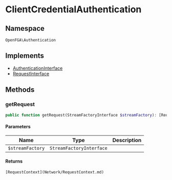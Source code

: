 # ClientCredentialAuthentication


## Namespace
`OpenFGA\Authentication`

## Implements
* [AuthenticationInterface](Authentication/AuthenticationInterface.md)
* [RequestInterface](Requests/RequestInterface.md)



## Methods
### getRequest


```php
public function getRequest(StreamFactoryInterface $streamFactory): [RequestContext](Network/RequestContext.md)
```


#### Parameters
| Name | Type | Description |
|------|------|-------------|
| `$streamFactory` | `StreamFactoryInterface` |  |

#### Returns
`[RequestContext](Network/RequestContext.md)`


